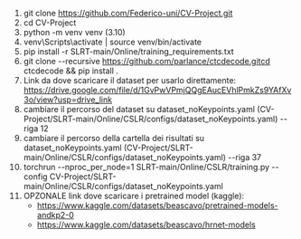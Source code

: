 1. git clone https://github.com/Federico-uni/CV-Project.git
2. cd CV-Project
3. python -m venv venv (3.10)
4. venv\Scripts\activate | source venv/bin/activate
5. pip install -r SLRT-main/Online/training_requirements.txt
6. git clone --recursive https://github.com/parlance/ctcdecode.gitcd ctcdecode && pip install .
7. Link da dove scaricare il dataset per usarlo direttamente: https://drive.google.com/file/d/1GvPwVPmjQQgEAucEVhlPmkZs9YAfXv3o/view?usp=drive_link
8. cambiare il percorso del dataset su dataset_noKeypoints.yaml (CV-Project/SLRT-main/Online/CSLR/configs/dataset_noKeypoints.yaml) --riga 12
9. cambiare il percorso della cartella dei risultati su dataset_noKeypoints.yaml (CV-Project/SLRT-main/Online/CSLR/configs/dataset_noKeypoints.yaml) --riga 37
10. torchrun --nproc_per_node=1 SLRT-main/Online/CSLR/training.py --config CV-Project/SLRT-main/Online/CSLR/configs/dataset_noKeypoints.yaml
11. OPZONALE link dove scaricare i pretrained model (kaggle):
    - https://www.kaggle.com/datasets/beascavo/pretrained-models-andkp2-0
    - https://www.kaggle.com/datasets/beascavo/hrnet-models